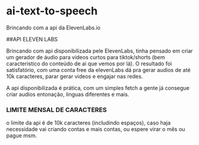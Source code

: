 # ai-text-to-speech
Brincando com a api da ElevenLabs.io

##API ELEVEN LABS

Brincando com api disponibilizada pele ElevenLabs, tinha pensado em criar um gerador de áudio para videos curtos para tiktok/shorts (bem caracteristico do conteúdo de ai que vemos por lá).
O resultado foi satisfatório, com uma conta free da elevenLabs dá pra gerar audios de até 10k caracteres, parar gerar videos e engajar nas redes.

A api disponibilizada é prática, com um simples fetch a gente já consegue criar audios entonação, linguas diferentes e mais.

### LIMITE MENSAL DE CARACTERES
o limite da api é de 10k caracteres (includindo espaços), caso haja necessidade vai criando contas e mais contas, ou espere virar o mês ou pague msm.
